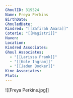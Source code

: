 ```yaml
---
GhoulID: 319524
Name: Freya Perkins
BirthDate: 
GhouledDate: 
Kindred: "[[Zafirah Amara]]"
Coterie: "[[Magistri]]"
Haven: 
Location: 
Kindred Associates: 
Ghoul Associates:
  - "[[Larissa Frank]]"
  - "[[Kole Ingram]]"
  - "[[Jaden Booker]]"
Kine Associates: 
Plots: 
---
```


![[Freya Perkins.jpg]]